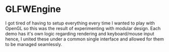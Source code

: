 GLFWEngine
==========

I got tired of having to setup everything every time I wanted to play with OpenGL so this was the result of experimenting with modular design. Each demo has it's own logic regarding rendering and keyboard/mouse input hence, I united these under a common single interface and allowed for them to be managed seamlessly. 
